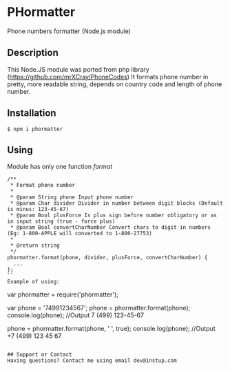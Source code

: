 # PHormatter
Phone numbers formatter (Node.js module)

## Description
This Node.JS module was ported from php library (https://github.com/mrXCray/PhoneCodes)
It formats phone number in pretty, more readable string, depends on country code and length of phone number.

## Installation
```
$ npm i phormatter
```

## Using

Module has only one function *format*

```
/**
 * Format phone number
 *
 * @param String phone Input phone number
 * @param Char divider Divider in number between digit blocks (Default is minus: 123-45-67)
 * @param Bool plusForce Is plus sign before number obligatory or as in input string (true - force plus)
 * @param Bool convertCharNumber Convert chars to digit in numbers (Eg: 1-800-APPLE will converted to 1-800-27753)
 *
 * @return string
 */
phormatter.format(phone, divider, plusForce, convertCharNumber) {
  ...
};
``
Example of using:

```
var phormatter = require('phormatter');

var phone = '74991234567';
phone = phormatter.format(phone);
console.log(phone); //Output 7 (499) 123-45-67

phone = phormatter.format(phone, ' ', true);
console.log(phone); //Output +7 (499) 123 45 67
```

## Support or Contact
Having questions? Contact me using email dev@instup.com
